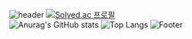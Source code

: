 ![header](https://capsule-render.vercel.app/api?type=Rect&color=auto&height=200&section=header&text=capsule%20render&fontSize=90)
[![Solved.ac
프로필](http://mazassumnida.wtf/api/v2/generate_badge?boj=audrydhkdwk)](https://solved.ac/audrydhkdwk)
<br>
![Anurag's GitHub stats](https://github-readme-stats.vercel.app/api?username=Recarrdo&show_icons=true&theme=dark)
![Top Langs](https://github-readme-stats.vercel.app/api/top-langs/?username=Recarrdo&layout=compact)
![Footer](https://capsule-render.vercel.app/api?type=waving&color=auto&height=200&section=footer)

